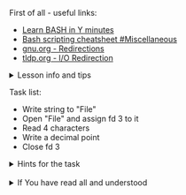 First of all - useful links:

- [Learn BASH in Y minutes](https://learnxinyminutes.com/docs/bash/)
- [Bash scripting cheatsheet #Miscellaneous](https://devhints.io/bash#miscellaneous)
- [gnu.org - Redirections](https://www.gnu.org/software/bash/manual/html_node/Redirections.html)
- [tldp.org - I/O Redirection](https://tldp.org/LDP/abs/html/io-redirection.html)

<details><summary>Lesson info and tips</summary>
<pre>
<strong>File descriptors:</strong>
  0	is stdin
  1	is stdout
  2	is stderr<br>
<strong>Redirect operators:</strong>
  M>N
    # "M" is a file descriptor, which defaults to 1, if not explicitly set.
    # "N" is a filename.
    # File descriptor "M" is redirect to file "N."
  M>&N
    # "M" is a file descriptor, which defaults to 1, if not set.
    # "N" is another file descriptor.
  < FILENAME
    # Accept input from a file.
  |
    # Pipe.
    # General purpose process and command chaining tool
</pre>
</details>

Task list:
- Write string to "File"
- Open "File" and assign fd 3 to it
- Read 4 characters
- Write a decimal point
- Close fd 3
  
<details><summary>Hints for the task</summary>
<pre>
<strong>Task 1:</strong>
  $ echo 1234567890 > File
  $ exec 3<> File
  $ read -n 4 <&3
  $ echo -n . >&3
  $ exec 3>&-
</pre>
</details>
<br>
<details><summary>If You have read all and understood</summary>
<pre>
`touch IReadAllAndUndnderstood`{{exec}}
</pre>
